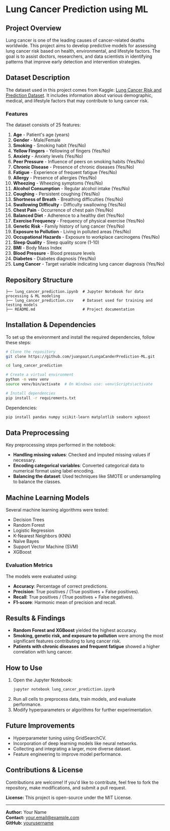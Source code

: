 # Lung Cancer Prediction using ML

## Project Overview
Lung cancer is one of the leading causes of cancer-related deaths worldwide. This project aims to develop predictive models for assessing lung cancer risk based on health, environmental, and lifestyle factors. The goal is to assist doctors, researchers, and data scientists in identifying patterns that improve early detection and intervention strategies.

## Dataset Description
The dataset used in this project comes from Kaggle: [Lung Cancer Risk and Prediction Dataset](https://www.kaggle.com/datasets/ankushpanday1/lung-cancer-risk-and-prediction-dataset). It includes information about various demographic, medical, and lifestyle factors that may contribute to lung cancer risk.

### Features
The dataset consists of 25 features:

1. **Age** - Patient's age (years)
2. **Gender** - Male/Female
3. **Smoking** - Smoking habit (Yes/No)
4. **Yellow Fingers** - Yellowing of fingers (Yes/No)
5. **Anxiety** - Anxiety levels (Yes/No)
6. **Peer Pressure** - Influence of peers on smoking habits (Yes/No)
7. **Chronic Disease** - Presence of chronic diseases (Yes/No)
8. **Fatigue** - Experience of frequent fatigue (Yes/No)
9. **Allergy** - Presence of allergies (Yes/No)
10. **Wheezing** - Wheezing symptoms (Yes/No)
11. **Alcohol Consumption** - Regular alcohol intake (Yes/No)
12. **Coughing** - Persistent coughing (Yes/No)
13. **Shortness of Breath** - Breathing difficulties (Yes/No)
14. **Swallowing Difficulty** - Difficulty swallowing (Yes/No)
15. **Chest Pain** - Occurrence of chest pain (Yes/No)
16. **Balanced Diet** - Adherence to a healthy diet (Yes/No)
17. **Exercise Frequency** - Frequency of physical exercise (Yes/No)
18. **Genetic Risk** - Family history of lung cancer (Yes/No)
19. **Exposure to Pollution** - Living in polluted areas (Yes/No)
20. **Occupational Hazards** - Exposure to workplace carcinogens (Yes/No)
21. **Sleep Quality** - Sleep quality score (1-10)
22. **BMI** - Body Mass Index
23. **Blood Pressure** - Blood pressure levels
24. **Diabetes** - Diabetes diagnosis (Yes/No)
25. **Lung Cancer** - Target variable indicating lung cancer diagnosis (Yes/No)

## Repository Structure
```
├── lung_cancer_prediction.ipynb  # Jupyter Notebook for data processing & ML modeling
├── lung_cancer_prediction.csv    # Dataset used for training and testing models
├── README.md                     # Project documentation
```

## Installation & Dependencies
To set up the environment and install the required dependencies, follow these steps:

```bash
# Clone the repository
git clone https://github.com/juanpaat/LungaCanderPrediction-ML.git

cd lung_cancer_prediction

# Create a virtual environment
python -m venv venv
source venv/bin/activate  # On Windows use: venv\Scripts\activate

# Install dependencies
pip install -r requirements.txt
```

Dependencies:
```bash
pip install pandas numpy scikit-learn matplotlib seaborn xgboost
```

## Data Preprocessing
Key preprocessing steps performed in the notebook:
- **Handling missing values**: Checked and imputed missing values if necessary.
- **Encoding categorical variables**: Converted categorical data to numerical format using label encoding.
- **Balancing the dataset**: Used techniques like SMOTE or undersampling to balance the classes.

## Machine Learning Models
Several machine learning algorithms were tested:
- Decision Trees
- Random Forest
- Logistic Regression
- K-Nearest Neighbors (KNN)
- Naïve Bayes
- Support Vector Machine (SVM)
- XGBoost

### Evaluation Metrics
The models were evaluated using:
- **Accuracy**: Percentage of correct predictions.
- **Precision**: True positives / (True positives + False positives).
- **Recall**: True positives / (True positives + False negatives).
- **F1-score**: Harmonic mean of precision and recall.

## Results & Findings
- **Random Forest and XGBoost** yielded the highest accuracy.
- **Smoking, genetic risk, and exposure to pollution** were among the most significant features contributing to lung cancer risk.
- **Patients with chronic diseases and frequent fatigue** showed a higher correlation with lung cancer.

## How to Use
1. Open the Jupyter Notebook:
   ```bash
   jupyter notebook lung_cancer_prediction.ipynb
   ```
2. Run all cells to preprocess data, train models, and evaluate performance.
3. Modify hyperparameters or algorithms for further experimentation.

## Future Improvements
- Hyperparameter tuning using GridSearchCV.
- Incorporation of deep learning models like neural networks.
- Collecting and integrating a larger, more diverse dataset.
- Feature engineering to improve model performance.

## Contributions & License
Contributions are welcome! If you'd like to contribute, feel free to fork the repository, make modifications, and submit a pull request.

**License:** This project is open-source under the MIT License.

---
**Author:** Your Name  
**Contact:** your.email@example.com  
**GitHub:** [yourusername](https://github.com/yourusername)

